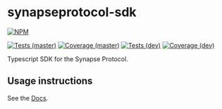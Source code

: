 # synapseprotocol-sdk

[![NPM](https://img.shields.io/npm/v/@synapseprotocol/sdk?color=blue)](https://www.npmjs.com/package/@synapseprotocol/sdk)

[![Tests (master)](https://img.shields.io/github/workflow/status/synapsecns/sdk/Tests/master?event=push&label=tests%20%28master%29)](https://github.com/synapsecns/sdk/actions/workflows/tests.yaml)
[![Coverage (master)](https://img.shields.io/coveralls/github/synapsecns/sdk/master?label=coverage%20%28master%29)](https://coveralls.io/github/synapsecns/sdk?branch=master)
[![Tests (dev)](https://img.shields.io/github/workflow/status/synapsecns/sdk/Tests/dev?event=push&label=tests%20%28dev%29)](https://github.com/synapsecns/sdk/actions/workflows/tests.yaml)
[![Coverage (dev)](https://img.shields.io/coveralls/github/synapsecns/sdk/dev?label=coverage%20%28dev%29)](https://coveralls.io/github/synapsecns/sdk?branch=dev)

Typescript SDK for the Synapse Protocol.

## Usage instructions

See the [Docs](https://github.com/synapsecns/sdk/wiki).

